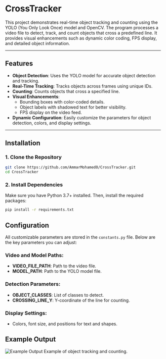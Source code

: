# CrossTracker

This project demonstrates real-time object tracking and counting using the YOLO (You Only Look Once) model and OpenCV. The program processes a video file to detect, track, and count objects that cross a predefined line. It provides visual enhancements such as dynamic color coding, FPS display, and detailed object information.

---

## Features

- **Object Detection**: Uses the YOLO model for accurate object detection and tracking.
- **Real-Time Tracking**: Tracks objects across frames using unique IDs.
- **Counting**: Counts objects that cross a specified line.
- **Visual Enhancements**:
  - Bounding boxes with color-coded details.
  - Object labels with shadowed text for better visibility.
  - FPS display on the video feed.
- **Dynamic Configuration**: Easily customize the parameters for object detection, colors, and display settings.

---

## Installation

### 1. Clone the Repository

```bash
git clone https://github.com/AmmarMohamed0/CrossTracker.git
cd CrossTracker
```

### 2. Install Dependencies

Make sure you have Python 3.7+ installed. Then, install the required packages:

```bash
pip install -r requirements.txt
```

## Configuration

All customizable parameters are stored in the `constants.py` file. Below are the key parameters you can adjust:

### Video and Model Paths:

- **VIDEO_FILE_PATH**: Path to the video file.
- **MODEL_PATH**: Path to the YOLO model file.

### Detection Parameters:

- **OBJECT_CLASSES**: List of classes to detect.
- **CROSSING_LINE_Y**: Y-coordinate of the line for counting.

### Display Settings:

- Colors, font size, and positions for text and shapes.

## Example Output

![Example Output](Screenshot_2024.png)
Example of object tracking and counting.
